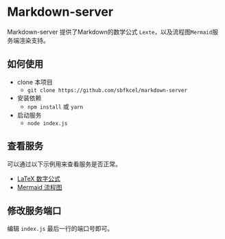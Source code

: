 # Markdown-server

Markdown-server 提供了Markdown的数学公式 `Lexte`，以及流程图`Mermaid`服务端渲染支持。

## 如何使用

- clone 本项目
    - `git clone https://github.com/sbfkcel/markdown-server`
- 安装依赖
    - `npm install` 或 `yarn`
- 启动服务
    - `node index.js`

## 查看服务

可以通过以下示例用来查看服务是否正常。

- [LaTeX 数字公式](http://localhost:8001/?tex=x%20%3D%20%7B-b%20%5Cpm%20%5Csqrt%7Bb%5E2-4ac%7D%20%5Cover%202a%7D.)
- [Mermaid 流程图](http://localhost:8001/?mer=graph%20TD%0AA%5BChristmas%5D%20-->%7CGet%20money%7C%20B(Go%20shopping))

## 修改服务端口

编辑 `index.js` 最后一行的端口号即可。
